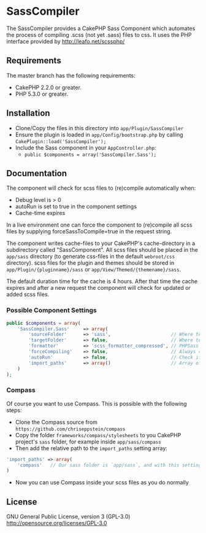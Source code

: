 SassCompiler
============

The SassCompiler provides a CakePHP Sass Component which automates the process of compiling .scss (not yet .sass) files to css. It uses the PHP interface provided by http://leafo.net/scssphp/

## Requirements

The master branch has the following requirements:

* CakePHP 2.2.0 or greater.
* PHP 5.3.0 or greater.

## Installation

* Clone/Copy the files in this directory into `app/Plugin/SassCompiler`
* Ensure the plugin is loaded in `app/Config/bootstrap.php` by calling `CakePlugin::load('SassCompiler');`
* Include the Sass component in your `AppController.php`:
   * `public $components = array('SassCompiler.Sass');`

## Documentation

The component will check for scss files to (re)compile automatically when:
 * Debug level is > 0
 * autoRun is set to true in the component settings
 * Cache-time expires

In a live environment one can force the component to (re)compile all scss files by supplying forceSassToCompile=true in the request string.

The component writes cache-files to your CakePHP's cache-directory in a subdirectory called "SassComponent".
All scss files should be placed in the `app/sass` directory (to generate css-files in the default `webroot/css` directory).
scss files for the plugin and themes should be stored in `app/Plugin/{pluginname}/sass` or `app/View/Themed/{themename}/sass`.

The default duration time for the cache is 4 hours.
After that time the cache expires and after a new request the component will check for updated or added scss files.

### Possible Component Settings
```php
public $components = array(
	'SassCompiler.Sass' 	=> array(
		'sourceFolder'		=> 'sass',						// Where to look for .scss files, (From the APP directory)
		'targetFolder'		=> false,						// Where to put the generated css (From the webroot directory)
		'formatter'			=> 'scss_formatter_compressed',	// PHPSass compatible style (compressed or nested)
		'forceCompiling'	=> false,						// Always recompile
		'autoRun'			=> false,						// Check if compilation is necessary, this ignores the CakePHP Debug setting
		'import_paths'		=> array()						// Array of paths to search for scss files when using @import, path has to be relative to the sourceFolder
	)
);
```

### Compass
Of course you want to use Compass. This is possible with the following steps:

* Clone the Compass source from `https://github.com/chriseppstein/compass`
* Copy the folder `frameworks/compass/stylesheets` to you CakePHP project's `sass` folder, for example inside `app/sass/compass`
* Then add the relative path to the `import_paths` setting array:
```php
'import_paths' => array(
	'compass'	// Our sass folder is `app/sass`, and with this setting `app/sass/compass` will also be searched for imports
)
```
* Now you can use Compass inside your scss files as you do normally


## License
GNU General Public License, version 3 (GPL-3.0)
http://opensource.org/licenses/GPL-3.0